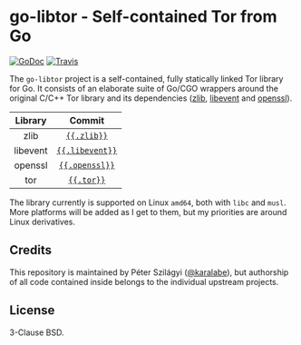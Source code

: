 # go-libtor - Self-contained Tor from Go

[![GoDoc](https://godoc.org/github.com/ipsn/go-libtor?status.svg)](https://godoc.org/github.com/ipsn/go-libtor) [![Travis](https://travis-ci.org/ipsn/go-libtor.svg?branch=master)](https://travis-ci.org/ipsn/go-libtor)

The `go-libtor` project is a self-contained, fully statically linked Tor library for Go. It consists of an elaborate suite of Go/CGO wrappers around the original C/C++ Tor library and its dependencies ([zlib](https://github.com/madler/zlib), [libevent](https://github.com/libevent/libevent) and [openssl](https://github.com/openssl/openssl)).

| Library  | Commit |
|:--------:|:------:|
| zlib     | [`{{.zlib}}`](https://github.com/madler/zlib/commit/{{.zlib}})               |
| libevent | [`{{.libevent}}`](https://github.com/libevent/libevent/commit/{{.libevent}}) |
| openssl  | [`{{.openssl}}`](https://github.com/openssl/openssl/commit/{{.openssl}})     |
| tor      | [`{{.tor}}`](https://gitweb.torproject.org/tor.git/commit/?id={{.tor}})      |

The library currently is supported on Linux `amd64`, both with `libc` and `musl`. More platforms will be added as I get to them, but my priorities are around Linux derivatives.

## Credits

This repository is maintained by Péter Szilágyi ([@karalabe](https://github.com/karalabe)), but authorship of all code contained inside belongs to the individual upstream projects.

## License

3-Clause BSD.
